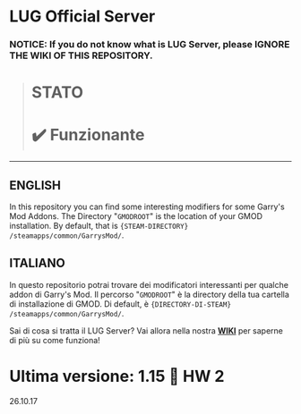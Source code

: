 # LUG Official Server
### NOTICE: If you do not know what is LUG Server, please IGNORE THE WIKI OF THIS REPOSITORY.

> # STATO
> # :heavy_check_mark: Funzionante  

***

## ENGLISH
In this repository you can find some interesting modifiers for some Garry's Mod Addons.
The Directory "`GMODROOT`" is the location of your GMOD installation. By default, that is `{STEAM-DIRECTORY} /steamapps/common/GarrysMod/`.


## ITALIANO
In questo repositorio potrai trovare dei modificatori interessanti per qualche addon di Garry's Mod.
Il percorso "`GMODROOT`" è la directory della tua cartella di installazione di GMOD. Di default, è `{DIRECTORY-DI-STEAM} /steamapps/common/GarrysMod/`. 

Sai di cosa si tratta il LUG Server? Vai allora nella nostra [**WIKI**](https://github.com/LuigiGrande1/LUG-Official-Server-Pages/wiki) per saperne di più su come funziona! 

# Ultima versione: 1.15 :jack_o_lantern: HW 2
26.10.17
